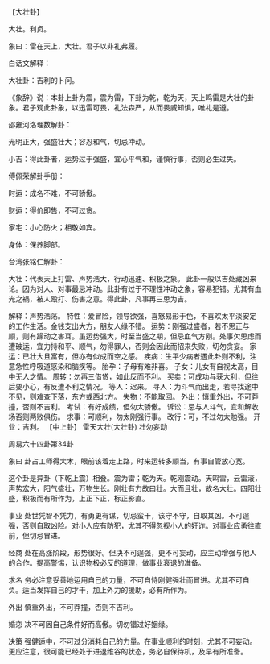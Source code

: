 【大壮卦】

大壮。利贞。

象曰：雷在天上，大壮。君子以非礼弗履。

白话文解释：

大壮卦：吉利的卜问。

《象辞》说：本卦上卦为震，震为雷，下卦为乾，乾为天，天上鸣雷是大壮的卦象。君子观此卦象，以迅雷可畏，礼法森严，从而畏威知惧，唯礼是遵。

邵雍河洛理数解卦：

光明正大，强盛壮大；容忍和气，切忌冲动。

小吉：得此卦者，运势过于强盛，宜心平气和，谨慎行事，否则必生过失。

傅佩荣解卦手册：

时运：成名不难，不可骄傲。

财运：得价即售，不可过贪。

家宅：小心防火；相敬如宾。

身体：保养脚部。

台湾张铭仁解卦：

大壮：代表天上打雷、声势浩大，行动迅速、积极之象。 此卦一般以吉处藏凶来论。因为对人、对事最忌冲动。此卦有过于不理性冲动之象，容易犯错。尤其有血光之祸，被人殴打、伤害之意。得此卦，凡事再三思为吉。

解释：声势浩荡。
特性：爱冒险，领导欲强，喜怒易形于色，不喜欢太平淡安定的工作生活。金钱支出大方，朋友人缘不错。
运势：刚强过盛者，若不思正与顺，则有躁动之害耳。虽运势强大，时至当盛之期，但忌血气方刚。处事​​欠思虑而遭破运，宜力持和平、顺气，勿得罪人，否则会因此而招来失败，切勿贪妄。
家运：已壮大且富有，但亦有似成而空之感。
疾病：生平少病者遇此卦则不利，注意急性呼吸道感染和脑疾等。
胎孕：子母有难非喜。
子女：儿女有自视太高，目中无人之情。
周转：勿再三借贷，如此反而不利。
买卖：可成功与获大利，但往后要小心，有反遭不利之情况。
等人：迟来。
寻人：为斗气而出走，若寻找途中不见，则难查下落，东方或西北方。
失物：不能取回。
外出：慎重外出，不可莽撞，否则不吉利。
考试：有好成绩，但勿太骄傲。
诉讼：忌与人斗气，宜和解收场否则两败俱伤。
求事：可顺利，勿太刚强行事。
改行：可，不过勿太勉强。
开业：吉利。
【中上卦】 雷天大壮(大壮卦) 壮勿妄动

周易六十四卦第34卦

象曰 卦占工师得大木，眼前该着走上路，时来运转多顺当，有事自管放心宽。

这个卦是异卦（下乾上震）相叠。震为雷；乾为天。乾刚震动。天鸣雷，云雷滚，声势宏大，阳气盛壮，万物生长。刚壮有力故曰壮。大而且壮，故名大壮。四阳壮盛，积极而有所作为，上正下正，标正影直。

事业 处世凭智不凭力，有勇更有谋，切忌蛮干，该守不守，自取其凶。不可逞强，否则自取凶险。对小人应有防犯，尤其不得忽视小人的奸诈。对事业应勇往直前，但切忌冒进。

经商 处在高涨阶段，形势很好。但决不可逞强，更不可妄动，应主动增强与他人的合作。提高警惕，认识物极必反的道理，做事业衰退的准备。

求名 务必注意妥善地运用自己的力量，不可自恃刚健强壮而冒进。尤其不可自负。适当发挥自己的才干，加上外力的援助，必有所作为。

外出 慎重外出，不可莽撞，否则不吉利。

婚恋 决不可因自己条件好而高傲。切勿错过好姻缘。

决策 强健适中，不可过分消耗自己的力量。在事业顺利的时刻，尤其不可妄动。更应注意，很可能已经处于进退维谷的状态，务必自保待机，及早有所准备。
